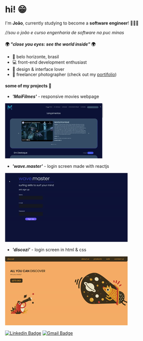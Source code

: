 # hi! 😁

I'm **João**, currently studying to become a **software engineer**! 👨🏽‍💻

*//sou o joão e curso engenharia de software na puc minas* 

#### 🌍 *"close you eyes: see the world inside"* 🌍
- 📍   belo horizonte, brasil
- 💻 front-end development enthusiast
-  🎨 design & interface lover
- 📸   freelancer photographer (check out my [portifolio](https://mairinqueph.46graus.com/))

#### some of my projects 📕

- ***'MaiFilmes'*** - responsive movies webpage 

![](minigif.gif)

- ***'wave.master'*** - login screen made with reactjs

![](minigif2.gif)

- ***'discozi'*** - login screen in html & css

![](minigif3.gif)


[![Linkedin Badge](https://img.shields.io/badge/-João%20Mairinque-6633cc?style=flat-square&logo=Linkedin&logoColor=white&link=https://www.linkedin.com/in/jo%C3%A3o-pedro-mairinque-3a02551b9/)](https://www.linkedin.com/in/jo%C3%A3o-pedro-mairinque-3a02551b9/) 
[![Gmail Badge](https://img.shields.io/badge/-jpmairinque@gmail.com-6633cc?style=flat-square&logo=Gmail&logoColor=white&link=mailto:diego.schell.f@gmail.com)](mailto:diego.schell.f@gmail.com)

